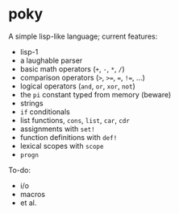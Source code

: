 # poky

A simple lisp-like language; current features:

- lisp-1
- a laughable parser
- basic math operators (`+`, `-`, `*`, `/`)
- comparison operators (`>`, `>=`, `=`, `!=`, …)
- logical operators (`and`, `or`, `xor`, `not`)
- the `pi` constant typed from memory (beware)
- strings
- `if` conditionals
- list functions, `cons`, `list`, `car`, `cdr`
- assignments with `set!`
- function definitions with `def!`
- lexical scopes with `scope`
- `progn`

To-do:

- i/o
- macros
- et al.
